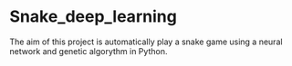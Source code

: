# Snake_deep_learning


The aim of this project is automatically play a snake game using a neural network and genetic algorythm in Python.
